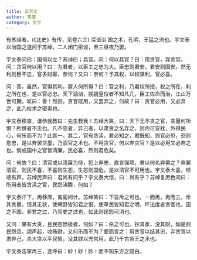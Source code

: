 ```yaml
---
title: 具官论
author: 寓庸
category: 文学
---
```

有苏绰者，(《北史》有传，见卷六三) 深谙治 国之术，孔明、王猛之流也。宇文泰以治国之道问于苏绰，二人闭门密谈，至三昼夜乃罢。

宇文泰问曰：国何以立？苏绰曰；具官。问：何以具官？曰：用贪官，弃贪官。问：贪官何以用？曰：为君者，以臣工之忠为大。臣忠则君安，君安则国安。然无利则臣不忠，官多财寡，奈何？又曰：奈何？予其权，以权谋利，官必喜。

问：善。虽然，官得其利，寡人何所得？曰：官之利，乃君权所授，权之所在，利之所在也，是以官必忠。天下汹汹，觊觎皇位者不知凡几，臣工佐命而治，江山万世可期。叹曰：善！然则，贪官既用，又罢弃之，何故？曰：贪官必用，又必弃之，此乃权术之密奥也。

宇文泰移席，谦恭就教曰：先生教我！苏绰大笑，曰：天下无不贪之官，贪墨何所惧？所惧者不忠也。凡不忠者，异己者，以肃贪之名弃之，则内可安枕，外得民心，何乐而不为？此其一。其二，官有贪渎，君必知之，君既知，则官必恐，恐则愈忠，是以弃罢贪墨，乃驭官之术也。不用贪官，何以弃贪官？是以必用又必弃之也。倘或国中之官皆清廉，民必喜，然则君危矣。

问：何故？曰：清官或以清廉为恃，犯上非忠，直言强项，君以何名弃罢之？弃罢清官，则民不喜，不喜则生怨，生怨则国危，是以清官不可用也。宇文泰大喜，啧啧有声。苏绰厉声曰：君尚有问乎？宇文泰大惊，曰：尚有乎？苏绰复厉色问曰：所用者皆贪渎之官，民怨沸腾，何如？

宇文泰汗下，再移席，匍匐问计。苏绰笑曰：下旨斥之可也。一而再，再而三，斥其贪墨，恨其无状，使朝野皆知君之恨，使草民皆知君之明，坏法度者贪官也，国之不国，非君之过，乃官吏之过也，如此则民怨可消也。

又问：果有大贪，且民怨愤极者，何如？曰：杀之可也。抄其家，没其财，如是则民怨息，颂声起，收贿财，又何乐而不为？要而言之：用贪官以结其忠，弃贪官以肃异己，杀大贪以平民愤，没其财以充宫用，此乃千古帝王之术也。

宇文泰击掌再三，连呼曰：妙！妙！妙！而不知东方之既白。